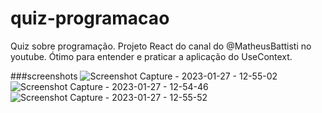# quiz-programacao
Quiz sobre programação. Projeto React do canal do @MatheusBattisti no youtube. Ótimo para entender e praticar a aplicação do UseContext.


###screenshots
![Screenshot Capture - 2023-01-27 - 12-55-02](https://user-images.githubusercontent.com/104312621/215130918-33e1580a-8b83-40b9-87a7-2beb71875f35.png)
![Screenshot Capture - 2023-01-27 - 12-54-46](https://user-images.githubusercontent.com/104312621/215130964-bf8b0779-e6ed-49d6-9266-e7c61c0a4415.png)
![Screenshot Capture - 2023-01-27 - 12-55-52](https://user-images.githubusercontent.com/104312621/215131048-cb875234-2eb4-45b1-b12d-bdf9c999160a.png)



